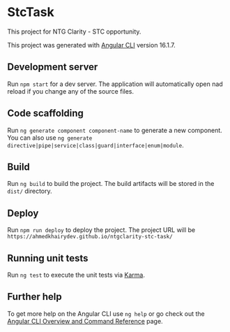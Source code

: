 # StcTask

This project for NTG Clarity - STC opportunity.

This project was generated with [Angular CLI](https://github.com/angular/angular-cli) version 16.1.7.

## Development server

Run `npm start` for a dev server. The application will automatically open nad reload if you change any of the source files.

## Code scaffolding

Run `ng generate component component-name` to generate a new component. You can also use `ng generate directive|pipe|service|class|guard|interface|enum|module`.

## Build

Run `ng build` to build the project. The build artifacts will be stored in the `dist/` directory.

## Deploy

Run `npm run deploy` to deploy the project. The project URL will be `https://ahmedkhairydev.github.io/ntgclarity-stc-task/`

## Running unit tests

Run `ng test` to execute the unit tests via [Karma](https://karma-runner.github.io).

## Further help

To get more help on the Angular CLI use `ng help` or go check out the [Angular CLI Overview and Command Reference](https://angular.io/cli) page.
